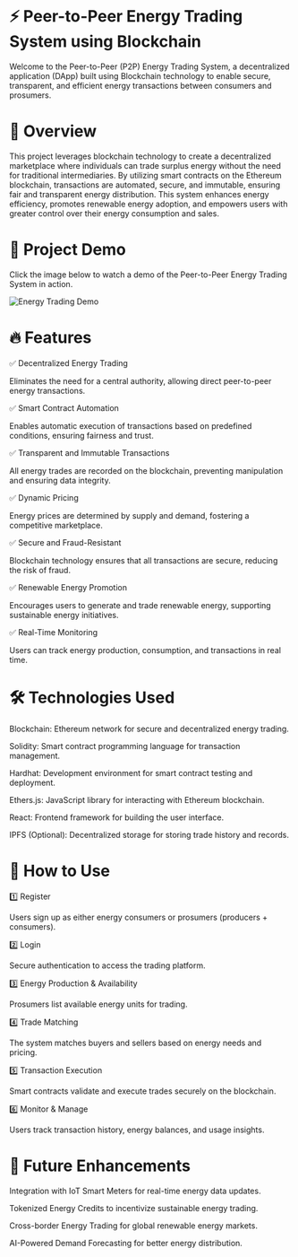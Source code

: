 # ⚡ Peer-to-Peer Energy Trading System using Blockchain

Welcome to the Peer-to-Peer (P2P) Energy Trading System, a decentralized application (DApp) built using Blockchain technology to enable secure, transparent, and efficient energy transactions between consumers and prosumers.

# 📌 Overview

This project leverages blockchain technology to create a decentralized marketplace where individuals can trade surplus energy without the need for traditional intermediaries. By utilizing smart contracts on the Ethereum blockchain, transactions are automated, secure, and immutable, ensuring fair and transparent energy distribution. This system enhances energy efficiency, promotes renewable energy adoption, and empowers users with greater control over their energy consumption and sales.

# 🎥 Project Demo

Click the image below to watch a demo of the Peer-to-Peer Energy Trading System in action.

![Energy Trading Demo](https://i.imgur.com/aRUn5T6.png)

# 🔥 Features

✅ Decentralized Energy Trading

Eliminates the need for a central authority, allowing direct peer-to-peer energy transactions.

✅ Smart Contract Automation

Enables automatic execution of transactions based on predefined conditions, ensuring fairness and trust.

✅ Transparent and Immutable Transactions

All energy trades are recorded on the blockchain, preventing manipulation and ensuring data integrity.

✅ Dynamic Pricing

Energy prices are determined by supply and demand, fostering a competitive marketplace.

✅ Secure and Fraud-Resistant

Blockchain technology ensures that all transactions are secure, reducing the risk of fraud.

✅ Renewable Energy Promotion

Encourages users to generate and trade renewable energy, supporting sustainable energy initiatives.

✅ Real-Time Monitoring

Users can track energy production, consumption, and transactions in real time.

# 🛠️ Technologies Used

Blockchain: Ethereum network for secure and decentralized energy trading.

Solidity: Smart contract programming language for transaction management.

Hardhat: Development environment for smart contract testing and deployment.

Ethers.js: JavaScript library for interacting with Ethereum blockchain.

React: Frontend framework for building the user interface.

IPFS (Optional): Decentralized storage for storing trade history and records.

# 🔑 How to Use

1️⃣ Register

Users sign up as either energy consumers or prosumers (producers + consumers).

2️⃣ Login

Secure authentication to access the trading platform.

3️⃣ Energy Production & Availability

Prosumers list available energy units for trading.

4️⃣ Trade Matching

The system matches buyers and sellers based on energy needs and pricing.

5️⃣ Transaction Execution

Smart contracts validate and execute trades securely on the blockchain.

6️⃣ Monitor & Manage

Users track transaction history, energy balances, and usage insights.

# 🚀 Future Enhancements

Integration with IoT Smart Meters for real-time energy data updates.

Tokenized Energy Credits to incentivize sustainable energy trading.

Cross-border Energy Trading for global renewable energy markets.

AI-Powered Demand Forecasting for better energy distribution.
